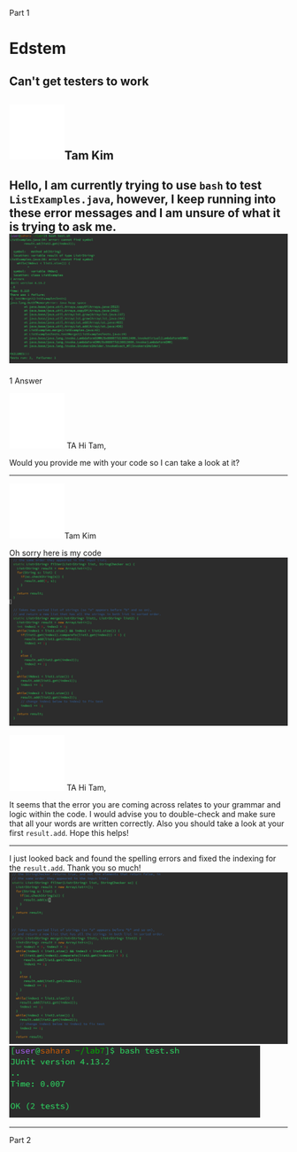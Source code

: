Part 1
# Edstem

## Can't get testers to work

![Image](download.png)Tam Kim
---
Hello, I am currently trying to use `bash` to test `ListExamples.java`, however, I keep running into these error messages and I am unsure of what it is trying to ask me.
![Image](wrong.PNG)
---
1 Answer

![Image](download.png) TA
Hi Tam,

Would you provide me with your code so I can take a look at it?

---
![Image](download.png)Tam Kim

Oh sorry here is my code
![Image](wrong2.PNG)

![Image](download.png) TA
Hi Tam, 

It seems that the error you are coming across relates to your grammar and logic within the code. I would advise you to double-check and make sure that all your words are written correctly. Also you should take a look at your first `result.add`. 
Hope this helps!

---

I just looked back and found the spelling errors and fixed the indexing for the `result.add`. Thank you so much!
![Image](works2.PNG)
![Image](works1.PNG)

---
Part 2
